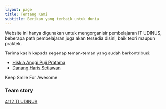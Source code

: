 ```yaml
---
layout: page
title: Tentang Kami
subtitle: Berikan yang terbaik untuk dunia
---
```


Website ini hanya digunakan untuk mengorganisir pembelajaran IT UDINUS,
beberapa path pembelajaran juga akan tersedia disini, baik teori maupun praktek.

Terima kasih kepada segenap teman-teman yang sudah berkontribusi:
- [Hiskia Anggi Puji Pratama](https://github.com/hiskiapp)
- [Danang Haris Setiawan](https://github.com/danangharissetiawan)


Keep Smile For Awesome

### Team story

[4112 TI UDINUS](https://github.com/4112-TI-UDINUS)
